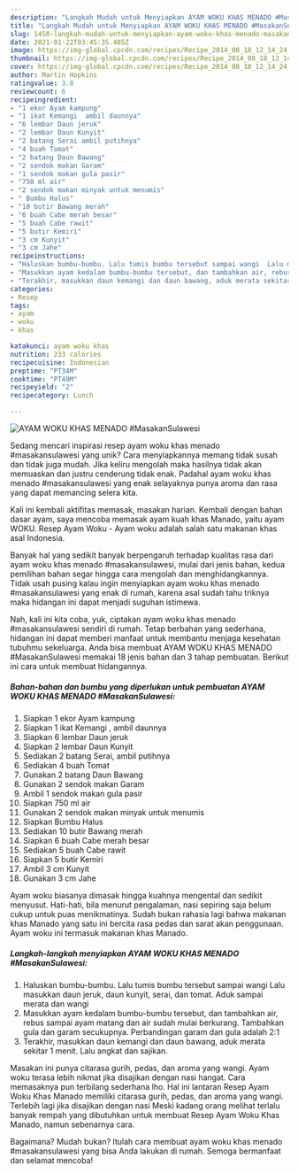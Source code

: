 ```yaml
---
description: "Langkah Mudah untuk Menyiapkan AYAM WOKU KHAS MENADO #MasakanSulawesi yang Sempurna"
title: "Langkah Mudah untuk Menyiapkan AYAM WOKU KHAS MENADO #MasakanSulawesi yang Sempurna"
slug: 1450-langkah-mudah-untuk-menyiapkan-ayam-woku-khas-menado-masakansulawesi-yang-sempurna
date: 2021-01-22T03:45:35.485Z
image: https://img-global.cpcdn.com/recipes/Recipe_2014_08_18_12_14_24_981_9a3d37689c28fbb5f692/751x532cq70/ayam-woku-khas-menado-masakansulawesi-foto-resep-utama.jpg
thumbnail: https://img-global.cpcdn.com/recipes/Recipe_2014_08_18_12_14_24_981_9a3d37689c28fbb5f692/751x532cq70/ayam-woku-khas-menado-masakansulawesi-foto-resep-utama.jpg
cover: https://img-global.cpcdn.com/recipes/Recipe_2014_08_18_12_14_24_981_9a3d37689c28fbb5f692/751x532cq70/ayam-woku-khas-menado-masakansulawesi-foto-resep-utama.jpg
author: Martin Hopkins
ratingvalue: 3.8
reviewcount: 6
recipeingredient:
- "1 ekor Ayam kampung"
- "1 ikat Kemangi  ambil daunnya"
- "6 lembar Daun jeruk"
- "2 lembar Daun Kunyit"
- "2 batang Serai ambil putihnya"
- "4 buah Tomat"
- "2 batang Daun Bawang"
- "2 sendok makan Garam"
- "1 sendok makan gula pasir"
- "750 ml air"
- "2 sendok makan minyak untuk menumis"
- " Bumbu Halus"
- "10 butir Bawang merah"
- "6 buah Cabe merah besar"
- "5 buah Cabe rawit"
- "5 butir Kemiri"
- "3 cm Kunyit"
- "3 cm Jahe"
recipeinstructions:
- "Haluskan bumbu-bumbu. Lalu tumis bumbu tersebut sampai wangi  Lalu masukkan daun jeruk, daun kunyit, serai, dan tomat. Aduk sampai merata dan wangi"
- "Masukkan ayam kedalam bumbu-bumbu tersebut, dan tambahkan air, rebus sampai ayam matang dan air sudah mulai berkurang. Tambahkan gula dan garam secukupnya. Perbandingan garam dan gula adalah 2:1"
- "Terakhir, masukkan daun kemangi dan daun bawang, aduk merata sekitar 1 menit. Lalu angkat dan sajikan."
categories:
- Resep
tags:
- ayam
- woku
- khas

katakunci: ayam woku khas 
nutrition: 233 calories
recipecuisine: Indonesian
preptime: "PT34M"
cooktime: "PT49M"
recipeyield: "2"
recipecategory: Lunch

---
```



![AYAM WOKU KHAS MENADO #MasakanSulawesi](https://img-global.cpcdn.com/recipes/Recipe_2014_08_18_12_14_24_981_9a3d37689c28fbb5f692/751x532cq70/ayam-woku-khas-menado-masakansulawesi-foto-resep-utama.jpg)

Sedang mencari inspirasi resep ayam woku khas menado #masakansulawesi yang unik? Cara menyiapkannya memang tidak susah dan tidak juga mudah. Jika keliru mengolah maka hasilnya tidak akan memuaskan dan justru cenderung tidak enak. Padahal ayam woku khas menado #masakansulawesi yang enak selayaknya punya aroma dan rasa yang dapat memancing selera kita.

Kali ini kembali aktifitas memasak, masakan harian. Kembali dengan bahan dasar ayam, saya mencoba memasak ayam kuah khas Manado, yaitu ayam WOKU. Resep Ayam Woku - Ayam woku adalah salah satu makanan khas asal Indonesia.

Banyak hal yang sedikit banyak berpengaruh terhadap kualitas rasa dari ayam woku khas menado #masakansulawesi, mulai dari jenis bahan, kedua pemilihan bahan segar hingga cara mengolah dan menghidangkannya. Tidak usah pusing kalau ingin menyiapkan ayam woku khas menado #masakansulawesi yang enak di rumah, karena asal sudah tahu triknya maka hidangan ini dapat menjadi suguhan istimewa.


Nah, kali ini kita coba, yuk, ciptakan ayam woku khas menado #masakansulawesi sendiri di rumah. Tetap berbahan yang sederhana, hidangan ini dapat memberi manfaat untuk membantu menjaga kesehatan tubuhmu sekeluarga. Anda bisa membuat AYAM WOKU KHAS MENADO #MasakanSulawesi memakai 18 jenis bahan dan 3 tahap pembuatan. Berikut ini cara untuk membuat hidangannya.

<!--inarticleads1-->

##### Bahan-bahan dan bumbu yang diperlukan untuk pembuatan AYAM WOKU KHAS MENADO #MasakanSulawesi:

1. Siapkan 1 ekor Ayam kampung
1. Siapkan 1 ikat Kemangi , ambil daunnya
1. Siapkan 6 lembar Daun jeruk
1. Siapkan 2 lembar Daun Kunyit
1. Sediakan 2 batang Serai, ambil putihnya
1. Sediakan 4 buah Tomat
1. Gunakan 2 batang Daun Bawang
1. Gunakan 2 sendok makan Garam
1. Ambil 1 sendok makan gula pasir
1. Siapkan 750 ml air
1. Gunakan 2 sendok makan minyak untuk menumis
1. Siapkan  Bumbu Halus
1. Sediakan 10 butir Bawang merah
1. Siapkan 6 buah Cabe merah besar
1. Sediakan 5 buah Cabe rawit
1. Siapkan 5 butir Kemiri
1. Ambil 3 cm Kunyit
1. Gunakan 3 cm Jahe


Ayam woku biasanya dimasak hingga kuahnya mengental dan sedikit menyusut. Hati-hati, bila menurut pengalaman, nasi sepiring saja belum cukup untuk puas menikmatinya. Sudah bukan rahasia lagi bahwa makanan khas Manado yang satu ini bercita rasa pedas dan sarat akan penggunaan. Ayam woku ini termasuk makanan khas Manado. 

<!--inarticleads2-->

##### Langkah-langkah menyiapkan AYAM WOKU KHAS MENADO #MasakanSulawesi:

1. Haluskan bumbu-bumbu. Lalu tumis bumbu tersebut sampai wangi  Lalu masukkan daun jeruk, daun kunyit, serai, dan tomat. Aduk sampai merata dan wangi
1. Masukkan ayam kedalam bumbu-bumbu tersebut, dan tambahkan air, rebus sampai ayam matang dan air sudah mulai berkurang. Tambahkan gula dan garam secukupnya. Perbandingan garam dan gula adalah 2:1
1. Terakhir, masukkan daun kemangi dan daun bawang, aduk merata sekitar 1 menit. Lalu angkat dan sajikan.


Masakan ini punya citarasa gurih, pedas, dan aroma yang wangi. Ayam woku terasa lebih nikmat jika disajikan dengan nasi hangat. Cara memasaknya pun terbilang sederhana lho. Hal ini lantaran Resep Ayam Woku Khas Manado memiliki citarasa gurih, pedas, dan aroma yang wangi. Terlebih lagi jika disajikan dengan nasi Meski kadang orang melihat terlalu banyak rempah yang dibutuhkan untuk membuat Resep Ayam Woku Khas Manado, namun sebenarnya cara. 

Bagaimana? Mudah bukan? Itulah cara membuat ayam woku khas menado #masakansulawesi yang bisa Anda lakukan di rumah. Semoga bermanfaat dan selamat mencoba!
